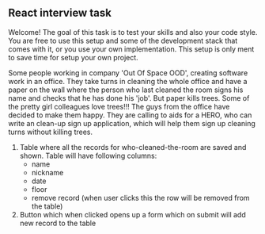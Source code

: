 ## React interview task

Welcome! The goal of this task is to test your skills and also your code style. You are free to use this setup and
some of the development stack that comes with it, or you use your own implementation. This setup is only ment
to save time for setup your own project.

Some people working in company 'Out Of Space OOD', creating software work in an office. They take turns
in cleaning the whole office and have a paper on the wall where the person who last cleaned the room
signs his name and checks that he has done his 'job'. But paper kills trees. Some of the pretty girl colleagues
love trees!!! The guys from the office have decided to make them happy.
They are calling to aids for a HERO, who can write an clean-up sign up application,
which will help them sign up cleaning turns without killing trees.

1. Table where all the records for who-cleaned-the-room are saved and shown. Table will have following columns:
    * name
    * nickname
    * date
    * floor
    * remove record (when user clicks this the row will be removed from the table)
2. Button which when clicked opens up a form which on submit will add new record to the table
